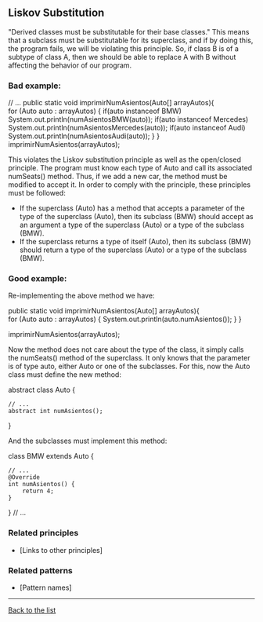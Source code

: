 ## Liskov Substitution

"Derived classes must be substitutable for their base classes." 
This means that a subclass must be substitutable for its superclass, and if by doing this, the program fails, we will be violating this principle. So, if class B is of a subtype of class A, then we should be able to replace A with B without affecting the behavior of our program.

### Bad example:

// ...
public static void imprimirNumAsientos(Auto[] arrayAutos){  
    for (Auto auto : arrayAutos) {
        if(auto instanceof BMW)
            System.out.println(numAsientosBMW(auto));
        if(auto instanceof Mercedes)
            System.out.println(numAsientosMercedes(auto));
        if(auto instanceof Audi)
            System.out.println(numAsientosAudi(auto));
    }
}
imprimirNumAsientos(arrayAutos);  

This violates the Liskov substitution principle as well as the open/closed principle. The program must know each type of Auto and call its associated numSeats() method. Thus, if we add a new car, the method must be modified to accept it.
In order to comply with the principle, these principles must be followed:
- If the superclass (Auto) has a method that accepts a parameter of the type of the superclass (Auto), then its subclass (BMW) should accept as an argument a type of the superclass (Auto) or a type of the subclass (BMW).
- If the superclass returns a type of itself (Auto), then its subclass (BMW) should return a type of the superclass (Auto) or a type of the subclass (BMW). 

### Good example:

Re-implementing the above method we have:

public static void imprimirNumAsientos(Auto[] arrayAutos){  
        for (Auto auto : arrayAutos) {
            System.out.println(auto.numAsientos());
        }
    }

imprimirNumAsientos(arrayAutos);  

Now the method does not care about the type of the class, it simply calls the numSeats() method of the superclass. It only knows that the parameter is of type auto, either Auto or one of the subclasses. For this, now the Auto class must define the new method:

abstract class Auto {

    // ...
    abstract int numAsientos();
}

And the subclasses must implement this method:

class BMW extends Auto {

    // ...
    @Override
    int numAsientos() {
        return 4;
    }
}
// ...

### Related principles

- [Links to other principles] 

### Related patterns

- [Pattern names]

---
[Back to the list](./README.md)